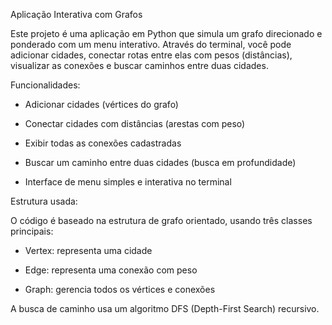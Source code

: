 Aplicação Interativa com Grafos

Este projeto é uma aplicação em Python que simula um grafo direcionado e ponderado com um menu interativo. Através do terminal, você pode adicionar cidades, conectar rotas entre elas com pesos (distâncias), visualizar as conexões e buscar caminhos entre duas cidades.

Funcionalidades:

- Adicionar cidades (vértices do grafo)

- Conectar cidades com distâncias (arestas com peso)

- Exibir todas as conexões cadastradas

- Buscar um caminho entre duas cidades (busca em profundidade)

- Interface de menu simples e interativa no terminal


Estrutura usada:

O código é baseado na estrutura de grafo orientado, usando três classes principais:

- Vertex: representa uma cidade

- Edge: representa uma conexão com peso

- Graph: gerencia todos os vértices e conexões

A busca de caminho usa um algoritmo DFS (Depth-First Search) recursivo.
